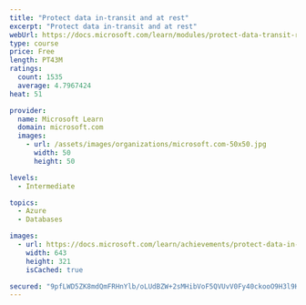 ```yaml
---
title: "Protect data in-transit and at rest"
excerpt: "Protect data in-transit and at rest"
webUrl: https://docs.microsoft.com/learn/modules/protect-data-transit-rest/
type: course
price: Free
length: PT43M
ratings:
  count: 1535
  average: 4.7967424
heat: 51

provider:
  name: Microsoft Learn
  domain: microsoft.com
  images:
    - url: /assets/images/organizations/microsoft.com-50x50.jpg
      width: 50
      height: 50

levels:
  - Intermediate

topics:
  - Azure
  - Databases

images:
  - url: https://docs.microsoft.com/learn/achievements/protect-data-in-transit-and-at-rest-social.png
    width: 643
    height: 321
    isCached: true

secured: "9pfLWD5ZK8mdQmFRHnYlb/oLUdBZW+2sMHibVoF5QVUvV0Fy40ckooO9H3l9KCno+LVJI/qpJ2mE2GULl8c6X6Fh3t/rt/G2z25z8dWXuXZREL7ut7ep3fF5AnHUYyJVn8fFr+Yueyfb6G3PhhWs11eMzzeZJsGb3uNAV9lfrxvejzostzAEyDfrIPoqf0itX+RUbX3fg//47sD6pyCtWDII3xrjZ1DkwfWDUxccUb2Hlvfay80m/DVc+cqDzD7kosSsM+zYWbUNefQ5atmy14/nRwt8OqvOe6S6FdDQuXumps1yyNqy2Nk6QzUxp7A22r75P5fuIYeIiyUV8I7UpRR4fnm/2/NY+KO0BVKpdNqUYTdQU7+J8bQe6WDEmjIcvxrcelx7uKf7s73eudcRUhzWp8caU25bgqvOPfjZJOk=;f5CgVk97lpQWadhn8f8HVA=="
---
```



